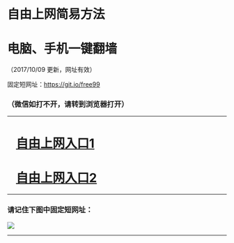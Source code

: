 ﻿# 自由上网简易方法

# 电脑、手机一键翻墙

（2017/10/09 更新，网址有效）

固定短网址：https://git.io/free99

### （微信如打不开，请转到浏览器打开）


***





# &nbsp;&nbsp; <a href="http://ft2156424845.fwq-tz-1001.info/fwqtz01.html?t=100900120000 " target="_blank">自由上网入口1</a>
# &nbsp;&nbsp; <a href="http://ft673011482.fwq-tz-1002.info/fwqtz02.html?t=10090019084 " target="_blank">自由上网入口2</a>
***

### 请记住下图中固定短网址：

<img src="https://s3-us-west-2.amazonaws.com/fwq-1001/yjfq-20170905okok.png" /> 


***

